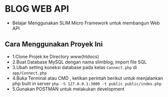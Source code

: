 # BLOG WEB API
* Belajar Menggunakan SLIM Micro Framework untuk membangun Web API

## Cara Menggunakan Proyek Ini
 * 1.Clone Projek ke Directory www(htdocs)
 * 2.Buat Database MySQL dengan nama slimblog, import file SQL
 * 3.Ubah setting koneksi database pada kelas `Connect.php` di `app/Connect.php`
 * 4.Buka Terminal atau CMD , ketikan perintah berikut untuk menjalankan php built in server `php -S 127.0.0.1:3000 -t public public/index.php
`
 * 5.Gunakan POSTMAN untuk melakukan development 